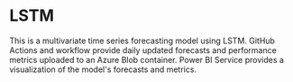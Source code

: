 # LSTM
This is a multivariate time series forecasting model using LSTM. GitHub Actions and workflow provide daily updated forecasts and performance metrics uploaded to an Azure Blob container. Power BI Service provides a visualization of the model's forecasts and metrics.
